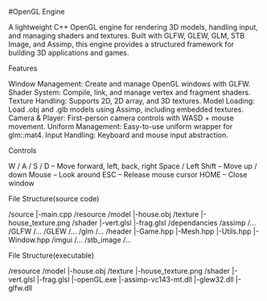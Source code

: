 #OpenGL Engine

A lightweight C++ OpenGL engine for rendering 3D models, handling input, and managing shaders and textures. Built with GLFW, GLEW, GLM, STB Image, and Assimp, this engine provides a structured framework for building 3D applications and games.


Features

Window Management: Create and manage OpenGL windows with GLFW.
Shader System: Compile, link, and manage vertex and fragment shaders.
Texture Handling: Supports 2D, 2D array, and 3D textures.
Model Loading: Load .obj and .glb models using Assimp, including embedded textures.
Camera & Player: First-person camera controls with WASD + mouse movement.
Uniform Management: Easy-to-use uniform wrapper for glm::mat4.
Input Handling: Keyboard and mouse input abstraction.


Controls

W / A / S / D – Move forward, left, back, right
Space / Left Shift – Move up / down
Mouse – Look around
ESC – Release mouse cursor
HOME – Close window


File Structure(source code)

/source
    |-main.cpp
/resource
    /model
        |-house.obj
    /texture
        |-house_texture.png
    /shader
        |-vert.glsl
        |-frag.glsl
/dependancies
    /assimp
        /...
    /GLFW
        /...
    /GLEW
        /...
    /glm
        /...
    /header
        |-Game.hpp
        |-Mesh.hpp
        |-Utils.hpp
        |-Window.hpp
    /imgui
        /...
    /stb_image
        /...


File Structure(executable)

/resource
    /model
        |-house.obj
    /texture
        |-house_texture.png
    /shader
        |-vert.glsl
        |-frag.glsl
|-openGL.exe
|-assimp-vc143-mt.dll
|-glew32.dll
|-glfw.dll
